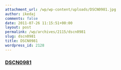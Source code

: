 ```yaml
---
attachment_url: /wp/wp-content/uploads/DSCN0981.jpg
author: ikedaj
comments: false
date: 2011-07-26 11:15:51+00:00
layout: post
permalink: /wp/archives/2115/dscn0981
slug: dscn0981
title: DSCN0981
wordpress_id: 2128
---
```


### [DSCN0981](/assets/images/wp-content/DSCN0981.jpg)
